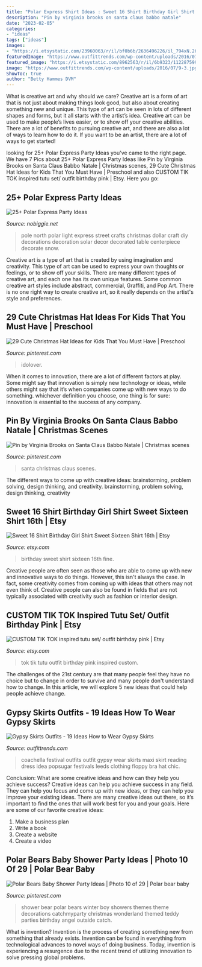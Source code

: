 ```yaml
---
title: "Polar Express Shirt Ideas : Sweet 16 Shirt Birthday Girl Shirt Sweet Sixteen Shirt 16th"
description: "Pin by virginia brooks on santa claus ️babbo natale"
date: "2023-02-05"
categories:
- "ideas"
tags: ["ideas"]
images:
- "https://i.etsystatic.com/23960063/r/il/bf0b6b/2636496226/il_794xN.2636496226_lebw.jpg"
featuredImage: "https://www.outfittrends.com/wp-content/uploads/2016/07/9-3.jpg"
featured_image: "https://i.etsystatic.com/8962563/r/il/6b9323/1122875992/il_fullxfull.1122875992_ohw7.jpg"
image: "https://www.outfittrends.com/wp-content/uploads/2016/07/9-3.jpg"
ShowToc: true
author: "Betty Hammes DVM"
---
```



What is creative art and why should we care?
Creative art is a form of art that is not just about making things look good, but also about creating something new and unique. This type of art can be seen in lots of different shapes and forms, but it all starts with the artist’s idea. Creative art can be used to make people’s lives easier, or to show off your creative abilities. There are a lot of benefits to pursuing creative art, and there are also a lot of ways to learn how to do it. If you want to be an artist, there are a lot of ways to get started!

	

		
looking for 25+ Polar Express Party Ideas you've came to the right page. We have 7 Pics about 25+ Polar Express Party Ideas like Pin by Virginia Brooks on Santa Claus ️Babbo Natale | Christmas scenes, 29 Cute Christmas Hat Ideas for Kids That You Must Have | Preschool and also CUSTOM TIK TOK inspired tutu set/ outfit birthday pink | Etsy. Here you go:
		
    
## 25+ Polar Express Party Ideas

<img loading=lazy src="http://www.nobiggie.net/wp-content/uploads/2016/12/North-Pole-Street-Light.jpg" onerror="this.onerror=null;this.src='https://tse1.mm.bing.net/th?id=OIP.EsLJvp_HzLZK1StPofil8wHaJ3&amp;pid=15.1';" alt="25+ Polar Express Party Ideas">

_Source: nobiggie.net_

>pole north polar light express street crafts christmas dollar craft diy decorations decoration solar decor decorated table centerpiece decorate snow. 

	

Creative art is a type of art that is created by using imagination and creativity. This type of art can be used to express your own thoughts or feelings, or to show off your skills. There are many different types of creative art, and each one has its own unique features. Some common creative art styles include abstract, commercial, Graffiti, and Pop Art. There is no one right way to create creative art, so it really depends on the artist's style and preferences.

    
## 29 Cute Christmas Hat Ideas For Kids That You Must Have | Preschool

<img loading=lazy src="https://i.pinimg.com/736x/b0/9b/0e/b09b0eadf2e7b8bfd7ff1f92853bd62e.jpg" onerror="this.onerror=null;this.src='https://tse2.mm.bing.net/th?id=OIP.AUX5-h5zD13Bensi_2zD3QHaHa&amp;pid=15.1';" alt="29 Cute Christmas Hat Ideas for Kids That You Must Have | Preschool">

_Source: pinterest.com_

>idolover. 

	

When it comes to innovation, there are a lot of different factors at play. Some might say that innovation is simply new technology or ideas, while others might say that it’s when companies come up with new ways to do something. whichever definition you choose, one thing is for sure: innovation is essential to the success of any company.

    
## Pin By Virginia Brooks On Santa Claus ️Babbo Natale | Christmas Scenes

<img loading=lazy src="https://i.pinimg.com/736x/e9/f2/9b/e9f29bde4b5493703e690a82fff99188.jpg" onerror="this.onerror=null;this.src='https://tse1.mm.bing.net/th?id=OIP.4H99fkD3fK_wBWRZy9xVPAHaKU&amp;pid=15.1';" alt="Pin by Virginia Brooks on Santa Claus ️Babbo Natale | Christmas scenes">

_Source: pinterest.com_

>santa christmas claus scenes. 

	

The different ways to come up with creative ideas: brainstorming, problem solving, design thinking, and creativity.
brainstorming, problem solving, design thinking, creativity

    
## Sweet 16 Shirt Birthday Girl Shirt Sweet Sixteen Shirt 16th | Etsy

<img loading=lazy src="https://i.etsystatic.com/8962563/r/il/6b9323/1122875992/il_fullxfull.1122875992_ohw7.jpg" onerror="this.onerror=null;this.src='https://tse2.mm.bing.net/th?id=OIP.wSlyYk38usGvq72Y9Yg9KQHaHD&amp;pid=15.1';" alt="Sweet 16 Shirt Birthday Girl Shirt Sweet Sixteen Shirt 16th | Etsy">

_Source: etsy.com_

>birthday sweet shirt sixteen 16th fine. 

	

Creative people are often seen as those who are able to come up with new and innovative ways to do things. However, this isn't always the case. In fact, some creativity comes from coming up with ideas that others may not even think of. Creative people can also be found in fields that are not typically associated with creativity such as fashion or interior design.

    
## CUSTOM TIK TOK Inspired Tutu Set/ Outfit Birthday Pink | Etsy

<img loading=lazy src="https://i.etsystatic.com/23960063/r/il/bf0b6b/2636496226/il_794xN.2636496226_lebw.jpg" onerror="this.onerror=null;this.src='https://tse3.mm.bing.net/th?id=OIP.jCHaoeah8Jv-457fO-DxUAHaJ4&amp;pid=15.1';" alt="CUSTOM TIK TOK inspired tutu set/ outfit birthday pink | Etsy">

_Source: etsy.com_

>tok tik tutu outfit birthday pink inspired custom. 

	

The challenges of the 21st century are that many people feel they have no choice but to change in order to survive and many people don't understand how to change. In this article, we will explore 5 new ideas that could help people achieve change.

    
## Gypsy Skirts Outfits - 19 Ideas How To Wear Gypsy Skirts

<img loading=lazy src="https://www.outfittrends.com/wp-content/uploads/2016/07/9-3.jpg" onerror="this.onerror=null;this.src='https://tse3.mm.bing.net/th?id=OIP.WAqFo1gaTlvKH5Q7jdIPZgHaNo&amp;pid=15.1';" alt="Gypsy Skirts Outfits - 19 Ideas How to Wear Gypsy Skirts">

_Source: outfittrends.com_

>coachella festival outfits outfit gypsy wear skirts maxi skirt reading dress idea popsugar festivals leeds clothing floppy bra hat chic. 

	

Conclusion: What are some creative ideas and how can they help you achieve success?
Creative ideas can help you achieve success in any field. They can help you focus and come up with new ideas, or they can help you improve your existing ideas. There are many creative ideas out there, so it’s important to find the ones that will work best for you and your goals. Here are some of our favorite creative ideas: 
1. Make a business plan 
2. Write a book 
3. Create a website 
4. Create a video 

    
## Polar Bears Baby Shower Party Ideas | Photo 10 Of 29 | Polar Bear Baby

<img loading=lazy src="https://i.pinimg.com/736x/dc/e6/ee/dce6ee230220826a35e27551ca81471c--bear-baby-showers-bear-themed-baby-shower-girl.jpg" onerror="this.onerror=null;this.src='https://tse2.mm.bing.net/th?id=OIP.ut0aaN-qAOJA5G6wGa7edAHaJ3&amp;pid=15.1';" alt="Polar Bears Baby Shower Party Ideas | Photo 10 of 29 | Polar bear baby">

_Source: pinterest.com_

>shower bear polar bears winter boy showers themes theme decorations catchmyparty christmas wonderland themed teddy parties birthday angel outside catch. 

	

What is invention?
Invention is the process of creating something new from something that already exists. Invention can be found in everything from technological advances to novel ways of doing business. Today, invention is experiencing a resurgence due to the recent trend of utilizing innovation to solve pressing global problems.

